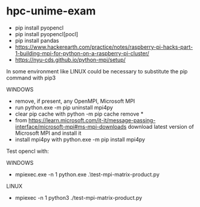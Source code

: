 # hpc-unime-exam

* pip install pyopencl
* pip install pyopencl[pocl]
* pip install pandas
* https://www.hackerearth.com/practice/notes/raspberry-pi-hacks-part-1-building-mpi-for-python-on-a-raspberry-pi-cluster/
* https://nyu-cds.github.io/python-mpi/setup/

In some environment like LINUX could be necessary to substitute the pip command with pip3

WINDOWS

* remove, if present, any OpenMPI, Microsoft MPI
* run python.exe -m pip uninstall mpi4py
* clear pip cache with python -m pip cache remove *
* from https://learn.microsoft.com/it-it/message-passing-interface/microsoft-mpi#ms-mpi-downloads download latest version of Microsoft MPI and install it
* install mpi4py with python.exe -m pip install mpi4py

Test opencl with:

WINDOWS

* mpiexec.exe -n 1 python.exe .\test-mpi-matrix-product.py

LINUX

* mpiexec -n 1 python3 ./test-mpi-matrix-product.py
